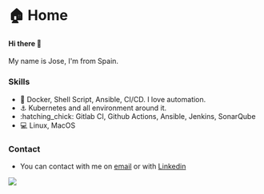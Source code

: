 # 🏠 Home

#### Hi there 👋

My name is Jose, I'm from Spain.

### Skills

* :penguin: Docker, Shell Script, Ansible, CI/CD. I love automation.
* :anchor: Kubernetes and all environment around it.
* :hatching\_chick: Gitlab CI, Github Actions, Ansible, Jenkins, SonarQube
* :computer: Linux, MacOS

### Contact

* You can contact with me on [email](mailto:josel.azagra@pm.me?Subject=from%20github) or with [Linkedin](https://www.linkedin.com/in/joselazagra/)

![](https://github-readme-stats.vercel.app/api?username=AzagraMac\&show\_icons=true)
